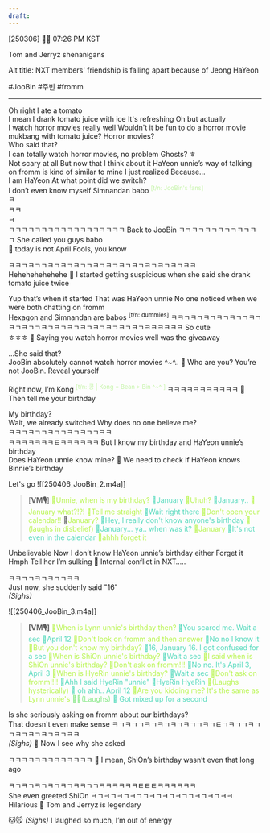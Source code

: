 ```yaml
---
draft:
---
```

[250306] 🐣💭 07:26 PM KST

Tom and Jerryz shenanigans

Alt title: NXT members' friendship is falling apart because of Jeong HaYeon

#JooBin #주빈 #fromm
___
Oh right
I ate a tomato  
I mean I drank tomato juice with ice
It's refreshing
Oh but actually  
I watch horror movies really well
Wouldn't it be fun to do a horror movie mukbang with tomato juice?
Horror movies?  
Who said that?  
I can totally watch horror movies, no problem
Ghosts? ㅎ  
Not scary at all
But now that I think about it
HaYeon unnie’s way of talking on fromm
is kind of similar to mine
I just realized
Because…  
I am HaYeon
At what point did we switch?  
I don’t even know myself
Simnandan babo <sup><font color="#c3f4a5">[t/n: JooBin's fans]</font></sup>  
ㅋ  
ㅋㅋ  
ㅋ  
ㅋㅋㅋㅋㅋㅋㅋㅋㅋㅋㅋㅋㅋㅋㅋㅋㅋㅋ
Back to JooBin
ㅋㄱㅋㄱㅋㄱㅋㄱㄱㅋㄱㅋㄱ
She called you guys babo  
🫧 today is not April Fools, you know

ㅋㅋㄱㅋㄱㄱㅋㄱㅋㄱㅋㄱㄱㅋㄱㅋㄱㅋㄱㅋㄱㅋㄱㅋㄱㅋㄱㅋㅋ  
Hehehehehehehe
🫧 I started getting suspicious when she said she drank tomato juice twice

Yup that’s when it started 
That was HaYeon unnie
No one noticed when we were both chatting on fromm  
Hexagon and Simnandan are babos <sup>[t/n: dummies]</sup>
ㅋㅋㄱㅋㄱㅋㄱㅋㄱㅋㄱㄱㅋㄱㅋㄱㅋㄱㄱㅋㄱㅋㄱㅋㄱㅋㄱㅋㄱㅋㄱㅋㄱㅋㄱㅋㅋㅋㅋㅋㅋ
So cute  
ㅎㅎㅎ
🫧 Saying you watch horror movies well was the giveaway

...She said that?  
JooBin absolutely cannot watch horror movies
^~^..
🫧 Who are you? You’re not JooBin. Reveal yourself

Right now, I’m Kong <sup><font color="#c3f4a5">[t/n: 콩 | Kong = Bean > Bin ^~^ ]  </font></sup>
ㅋㅋㅋㅋㅋㅋㅋㅋㅋㅋㅋ
🫧 Then tell me your birthday

My birthday?  
Wait, we already switched
Why does no one believe me?  
ㅋㅋㄱㅋㄱㄱㅋㄱㄱㅋㄱㅋㄱㄱㅋㅋ  
ㅋㅋㅋㅋㅋㅋㅋㅌㅋㅋㅋㅋㅋㅋ
But I know my birthday and HaYeon unnie’s birthday  
Does HaYeon unnie know mine?
🫧 We need to check if HaYeon knows Binnie’s birthday

Let's go
![[250406_JooBin_2.m4a]]
>[**VM🎙️**] 
<font color="#b7f54c"><font color="">🐣Unnie, when is my birthday?</font></font>
<font color="#52d9bb">🦔January</font>
<font color="#b7f54c">🐣Uhuh?</font>
<font color="#52d9bb">🦔January..</font>
<font color="#b7f54c">🐣January what?!?!</font>
<font color="#b7f54c">🐣Tell me straight</font>
<font color="#52d9bb">🦔Wait right there</font>
<font color="#b7f54c">🐣Don't open your calendar!!</font>
🐣<font color="#b7f54c">January?</font>
<font color="#52d9bb">🦔Hey, I really don't know anyone's birthday</font>
<font color="#b7f54c">🐣 (laughs in disbelief)</font>
<font color="#52d9bb">🦔January... ya.. when was it?</font>
<font color="#b7f54c">🐣January</font>
<font color="#52d9bb">🦔It's not even in the calendar</font>
<font color="#b7f54c">🐣ahhh forget it </font>

Unbelievable
Now I don’t know HaYeon unnie’s birthday either
Forget it
Hmph
Tell her I’m sulking
🫧 Internal conflict in NXT…..

ㅋㅋㄱㄱㅋㄱㅋㄱㄱㅋㅋ  
Just now, she suddenly said "16"  
*(Sighs)*

![[250406_JooBin_3.m4a]]
>**[VM🎙️]**
<font color="#b7f54c">🐣When is Lynn unnie's birthday then?  </font>
<font color="#52d9bb">🦔You scared me. Wait a sec</font>
<font color="#52d9bb">🦔April 12</font>
<font color="#b7f54c">🐣Don't look on fromm and then answer </font>
<font color="#52d9bb">🦔No no I know it</font>
<font color="#b7f54c">🐣But you don't know my birthday?  </font>
<font color="#52d9bb">🦔16, January 16. I got confused for a sec</font>
<font color="#b7f54c">🐣When is ShiOn unnie's birthday?  </font>
<font color="#52d9bb">🦔Wait a sec  </font>
<font color="#b7f54c">🐣I said when is ShiOn unnie's birthday?  </font>
<font color="#b7f54c">🐣Don't ask on fromm!!!</font>
<font color="#52d9bb">🦔No no. It's April 3, April 3 </font>
<font color="#b7f54c">🐣When is HyeRin unnie's birthday?  </font>
<font color="#52d9bb">🦔Wait a sec</font>
<font color="#b7f54c">🐣Don't ask on fromm!!!! </font>
<font color="#52d9bb">🦔Ahh I said HyeRin "unnie" </font>
<font color="#52d9bb">🦔HyeRin HyeRin</font>
<font color="#b7f54c">🐣(Laughs hysterically)</font>
<font color="#52d9bb">🦔 oh ahh.. April 12</font>
<font color="#b7f54c">🐣Are you kidding me? It's the same as Lynn unnie's</font>
<font color="#84e784">🐣🦔(Laughs)</font>
<font color="#52d9bb">🦔 Got mixed up for a second</font>

Is she seriously asking on fromm about our birthdays?  
That doesn't even make sense
ㅋㄱㅋㄱㄱㅋㄱㅋㄱㅋㄱㅋㄱㄱㅋㄱㅌㄱㅋㄱㄱㅋㄱㄱㅋㄱㅋㄱㅋㄱㅋㄱㅋㅋ  
*(Sighs)*
🫧 Now I see why she asked

ㅋㅋㅋㅋㅋㅋㅋㅋㅋㅋㅋㅋㅋ
🫧 I mean, ShiOn’s birthday wasn’t even that long ago

ㅋㄱㅋㄱㅋㄱㅋㄱㅋㄱㅋㅋㄱㄱㅋㅋㅋㅋㅋㅋㅌㅌㅌㅋㅋㅋㅋㅋㅋ  
She even greeted ShiOn
 ㅋㄱㅋㄱㅋㄱㅋㄱㄱㅋㄱㅋㄱㅋㄱㄱㅋㄱㅋㄱㅋㅋ  
Hilarious
🫧 Tom and Jerryz is legendary

🐱🐭
*(Sighs)* 
I laughed so much, I’m out of energy